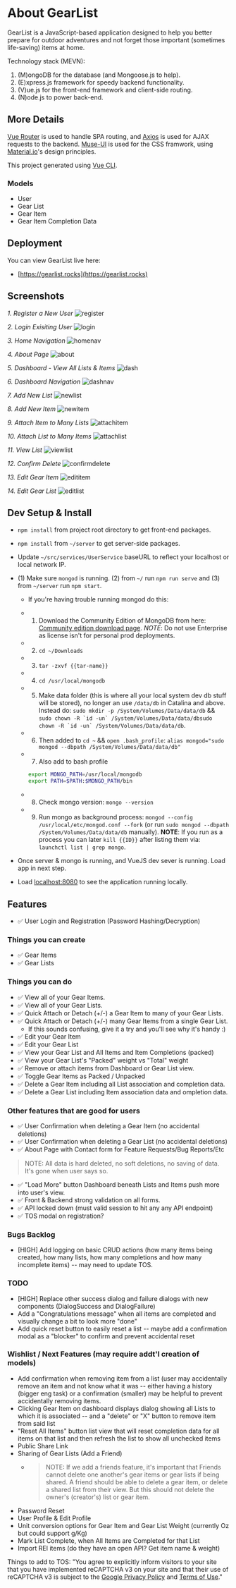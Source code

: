 # About GearList

GearList is a JavaScript-based application designed to help you better prepare for outdoor adventures and not forget those important (sometimes life-saving) items at home.

Technology stack (MEVN):

1. (M)ongoDB for the database (and Mongoose.js to help).
2. (E)xpress.js framework for speedy backend functionality.
3. (V)ue.js for the front-end framework and client-side routing.
4. (N)ode.js to power back-end.

## More Details

[Vue Router](https://github.com/vuejs/vue-router) is used to handle SPA routing, and [Axios](https://github.com/axios/axios) is used for AJAX requests to the backend. [Muse-UI](https://muse-ui.org/#/en-US) is used for the CSS framwork, using [Material.io](https://material.io/)'s design principles.

This project generated using [Vue CLI](https://github.com/vuejs/vue-cli).

### Models

- User
- Gear List
- Gear Item
- Gear Item Completion Data

## Deployment

You can view GearList live here:

- [https://gearlist.rocks](https://gearlist.rocks)

## Screenshots

_1. Register a New User_
![register](https://user-images.githubusercontent.com/20636750/108611783-d756a300-7396-11eb-9c84-37c72f10bfc6.png)

_2. Login Exisiting User_
![login](https://user-images.githubusercontent.com/20636750/108611786-e63d5580-7396-11eb-987d-2cbf83a43aa7.png)

_3. Home Navigation_
![homenav](https://user-images.githubusercontent.com/20636750/108611789-ee959080-7396-11eb-8cfe-a7a8a9988ff2.png)

_4. About Page_
![about](https://user-images.githubusercontent.com/20636750/108611798-04a35100-7397-11eb-9a4e-36f3cee25233.png)

_5. Dashboard - View All Lists & Items_
![dash](https://user-images.githubusercontent.com/20636750/108611800-0f5de600-7397-11eb-8178-51d3a9ca40a8.png)

_6. Dashboard Navigation_
![dashnav](https://user-images.githubusercontent.com/20636750/108611802-1684f400-7397-11eb-91d7-cc7db627de80.png)

_7. Add New List_
![newlist](https://user-images.githubusercontent.com/20636750/108611804-1b49a800-7397-11eb-9fc8-edcab02d571d.png)

_8. Add New Item_
![newitem](https://user-images.githubusercontent.com/20636750/108611805-1edd2f00-7397-11eb-8077-c3ad0dfe495e.png)

_9. Attach Item to Many Lists_
![attachitem](https://user-images.githubusercontent.com/20636750/108611807-21d81f80-7397-11eb-919a-d09450ae882d.png)

_10. Attach List to Many Items_
![attachlist](https://user-images.githubusercontent.com/20636750/108611809-24d31000-7397-11eb-8bbb-2ed230821e5a.png)

_11. View List_
![viewlist](https://user-images.githubusercontent.com/20636750/108611810-27ce0080-7397-11eb-8676-673c9cea39ab.png)

_12. Confirm Delete_
![confirmdelete](https://user-images.githubusercontent.com/20636750/108611812-2ac8f100-7397-11eb-9213-a586ea9f3671.png)

_13. Edit Gear Item_
![edititem](https://user-images.githubusercontent.com/20636750/108611813-2d2b4b00-7397-11eb-910d-9a925fbb8fa0.png)

_14. Edit Gear List_
![editlist](https://user-images.githubusercontent.com/20636750/108611814-30263b80-7397-11eb-80b3-5f5943b7d18a.png)

## Dev Setup & Install

- `npm install` from project root directory to get front-end packages.
- `npm install` from `~/server` to get server-side packages.
- Update `~/src/services/UserService` baseURL to reflect your localhost or local network IP.
- (1) Make sure `mongod` is running. (2) from `~/` run `npm run serve` and (3) from `~/server` run `npm start`.

  - If you're having trouble running mongod do this:
  - 1. Download the Community Edition of MongoDB from here: [Community edition download page](https://www.mongodb.com/download-center/community). _NOTE_: Do not use Enterprise as license isn't for personal prod deployments.
  - 2. `cd ~/Downloads`
  - 3. `tar -zxvf {{tar-name}}`
  - 4. `cd /usr/local/mongodb`
  - 5. Make data folder (this is where all your local system dev db stuff will be stored), no longer an use `/data/db` in Catalina and above. Instead do: `sudo mkdir -p /System/Volumes/Data/data/db` && `` sudo chown -R `id -un` /System/Volumes/Data/data/dbsudo chown -R `id -un` /System/Volumes/Data/data/db ``.
  - 6. Then added to `cd ~` && `open .bash_profile`: `alias mongod="sudo mongod --dbpath /System/Volumes/Data/data/db"`
  - 7. Also add to bash profile

    ```bash
    export MONGO_PATH=/usr/local/mongodb
    export PATH=$PATH:$MONGO_PATH/bin
    ```

  - 8. Check mongo version: `mongo --version`
  - 9. Run mongo as background process: `mongod --config /usr/local/etc/mongod.conf --fork` (or run `sudo mongod --dbpath /System/Volumes/Data/data/db` manually). **NOTE**: If you run as a process you can later `kill {{ID}}` after listing them via: `launchctl list | grep mongo`.

- Once server & mongo is running, and VueJS dev sever is running. Load app in next step.
- Load [localhost:8080](https://localhost:8080) to see the application running locally.

## Features

- ✅ User Login and Registration (Password Hashing/Decryption)

### Things you can create

- ✅ Gear Items
- ✅ Gear Lists

### Things you can do

- ✅ View all of your Gear Items.
- ✅ View all of your Gear Lists.
- ✅ Quick Attach or Detach (+/-) a Gear Item to many of your Gear Lists.
- ✅ Quick Attach or Detach (+/-) many Gear Items from a single Gear List.
  - If this sounds confusing, give it a try and you'll see why it's handy :)
- ✅ Edit your Gear Item
- ✅ Edit your Gear List
- ✅ View your Gear List and All Items and Item Completions (packed)
- ✅ View your Gear List's "Packed" weight vs "Total" weight
- ✅ Remove or attach items from Dashboard or Gear List view.
- ✅ Toggle Gear Items as Packed / Unpacked
- ✅ Delete a Gear Item including all List association and completion data.
- ✅ Delete a Gear List including Item association data and ompletion data.

### Other features that are good for users

- ✅ User Confirmation when deleting a Gear Item (no accidental deletions)
- ✅ User Confirmation when deleting a Gear List (no accidental deletions)
- ✅ About Page with Contact form for Feature Requests/Bug Reports/Etc

> NOTE: All data is hard deleted, no soft deletions, no saving of data. It's gone when user says so.

- ✅ "Load More" button Dashboard beneath Lists and Items push more into user's view.
- ✅ Front & Backend strong validation on all forms.
- ✅ API locked down (must valid session to hit any any API endpoint)
- ✅ TOS modal on registration?

### Bugs Backlog

- [HIGH] Add logging on basic CRUD actions (how many items being created, how many lists, how many completions and how many incomplete items) -- may need to update TOS.

### TODO

- [HIGH] Replace other success dialog and failure dialogs with new components (DialogSuccess and DialogFailure)
- Add a "Congratulations message" when all items are completed and visually change a bit to look more "done"
- Add quick reset button to easily reset a list -- maybe add a confirmation modal as a "blocker" to confirm and prevent accidental reset

### Wishlist / Next Features (may require addt'l creation of models)

- Add confirmation when removing item from a list (user may accidentally remove an item and not know what it was -- either having a history (bigger eng task) or a confirmation (smaller) may be helpful to prevent accidentally removing items.
- Clicking Gear Item on dashboard displays dialog showing all Lists to which it is associated -- and a "delete" or "X" button to remove item from said list
- "Reset All Items" button list view that will reset completion data for all items on that list and then refresh the list to show all unchecked items
- Public Share Link
- Sharing of Gear Lists (Add a Friend)
  - > NOTE: If we add a friends feature, it's important that Friends cannot delete one another's gear items or gear lists if being shared. A friend should be able to delete a gear item, or delete a shared list from their view. But this should not delete the owner's (creator's) list or gear item.
- Password Reset
- User Profile & Edit Profile
- Unit conversion options for Gear Item and Gear List Weight (currently Oz but could support g/Kg)
- Mark List Complete, when All Items are Completed for that List
- Import REI items (do they have an open API? Get item name & weight)

Things to add to TOS:
"You agree to explicitly inform visitors to your site that you have implemented reCAPTCHA v3 on your site and that their use of reCAPTCHA v3 is subject to the [Google Privacy Policy](https://policies.google.com/privacy) and [Terms of Use](https://policies.google.com/terms)."
